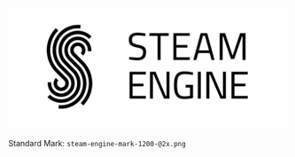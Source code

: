 ![Steam Engine Mark](https://raw.githubusercontent.com/steam-engine-psu/logo/master/steam-engine-mark-1200-%402x.png)

Standard Mark: `steam-engine-mark-1200-@2x.png`
